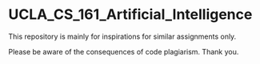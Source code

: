 # UCLA_CS_161_Artificial_Intelligence

This repository is mainly for inspirations for similar assignments only.

Please be aware of the consequences of code plagiarism. Thank you.
